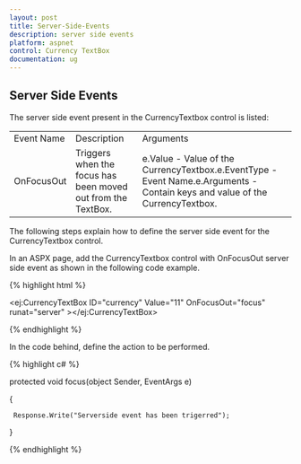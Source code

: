 ```yaml
---
layout: post
title: Server-Side-Events
description: server side events
platform: aspnet
control: Currency TextBox
documentation: ug
---
```


## Server Side Events

The server side event present in the CurrencyTextbox control is listed:

<table>
<tr>
<td>
Event Name</td><td>
Description</td><td>
Arguments</td></tr>
<tr>
<td>
OnFocusOut</td><td>
Triggers when the focus has been moved out from the TextBox.</td><td>
e.Value - Value of the CurrencyTextbox.e.EventType - Event Name.e.Arguments - Contain keys and value of the CurrencyTextbox.</td></tr>
</table>


The following steps explain how to define the server side event for the CurrencyTextbox control.

In an ASPX page, add the CurrencyTextbox control with OnFocusOut server side event as shown in the following code example.

{% highlight html %}

  <ej:CurrencyTextBox ID="currency" Value="11" OnFocusOut="focus"  runat="server" ></ej:CurrencyTextBox>



{% endhighlight %}

In the code behind, define the action to be performed.

{% highlight c# %}

protected void focus(object Sender, EventArgs e)

{

     Response.Write("Serverside event has been trigerred");

}



{% endhighlight %}



